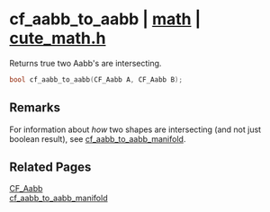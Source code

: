 # cf_aabb_to_aabb | [math](https://github.com/RandyGaul/cute_framework/blob/master/docs/math_readme.md) | [cute_math.h](https://github.com/RandyGaul/cute_framework/blob/master/include/cute_math.h)

Returns true two Aabb's are intersecting.

```cpp
bool cf_aabb_to_aabb(CF_Aabb A, CF_Aabb B);
```

## Remarks

For information about _how_ two shapes are intersecting (and not just boolean result), see [cf_aabb_to_aabb_manifold](https://github.com/RandyGaul/cute_framework/blob/master/docs/math/cf_aabb_to_aabb_manifold.md).

## Related Pages

[CF_Aabb](https://github.com/RandyGaul/cute_framework/blob/master/docs/math/cf_aabb.md)  
[cf_aabb_to_aabb_manifold](https://github.com/RandyGaul/cute_framework/blob/master/docs/math/cf_aabb_to_aabb_manifold.md)  
